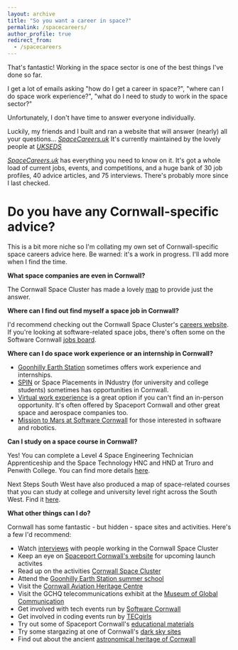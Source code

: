```yaml
---
layout: archive
title: "So you want a career in space?"
permalink: /spacecareers/
author_profile: true
redirect_from:
  - /spacecareers
---
```

That's fantastic! Working in the space sector is one of the best things I've done so far.

I get a lot of emails asking "how do I get a career in space?", "where can I do space work experience?", "what do I need to study to work in the space sector?"

Unfortunately, I don't have time to answer everyone individually.

Luckily, my friends and I built and ran a website that will answer (nearly) all your questions... _[SpaceCareers.uk](www.SpaceCareers.uk)_ It's currently maintained by the lovely people at _[UKSEDS](https://ukseds.org/)_ 

_[SpaceCareers.uk](https://spacecareers.uk/)_ has everything you need to know on it. It's got a whole load of current jobs, events, and competitions, and a huge bank of 30 job profiles, 40 advice articles, and 75 interviews. There's probably more since I last checked.

Do you have any Cornwall-specific advice?
==

This is a bit more niche so I'm collating my own set of Cornwall-specific space careers advice here. Be warned: it's a work in progress. I'll add more when I find the time.

**What space companies are even in Cornwall?**

The Cornwall Space Cluster has made a lovely [map](https://www.cornwallspacecluster.co.uk/wp-content/uploads/2022/03/CSC-map-0322.pdf) to provide just the answer.

**Where can I find out find myself a space job in Cornwall?**

I'd recommend checking out the Cornwall Space Cluster's [careers website](https://www.cornwallspacecluster.co.uk/careers/). If you're looking at software-related space jobs, there's often some on the Software Cornwall [jobs board](https://softwarecornwall.org/jobs-board/).

**Where can I do space work experience or an internship in Cornwall?**

* [Goonhilly Earth Station](https://www.goonhilly.org/careers) sometimes offers work experience and internships.
* [SPIN](https://sa.catapult.org.uk/work-with-us/space-placements-industry-spin/) or Space Placements in INdustry (for university and college students) sometimes has opportunities in Cornwall.
* [Virtual work experience](https://www.springpod.com/virtual-work-experience/aerospace-work-experience) is a great option if you can't find an in-person opportunity. It's often offered by Spaceport Cornwall and other great space and aerospace companies too.
* [Mission to Mars at Software Cornwall](https://softwarecornwall.org/mission-to-mars/) for those interested in software and robotics.

**Can I study on a space course in Cornwall?**

Yes! You can complete a Level 4 Space Engineering Technician Apprenticeship and the Space Technology HNC and HND at Truro and Penwith College. You can find more details [here](https://www.truro-penwith.ac.uk/courses/apprenticeship-standard-space-engineering-technician-l4/).

Next Steps South West have also produced a map of space-related courses that you can study at college and university level right across the South West. Find it [here](https://nextstepssw.ac.uk/content/uploads/2022/10/NSSW-Space-Ed-Courses-Map.pdf).

**What other things can I do?**

Cornwall has some fantastic - but hidden - space sites and activities. Here's a few I'd recommend:

* Watch [interviews](https://nextstepssw.ac.uk/resources/space-education/?utm_source=Space+Week) with people working in the Cornwall Space Cluster
* Keep an eye on [Spaceport Cornwall's website](https://spaceportcornwall.com/whats-on/) for upcoming launch activites
* Read up on the activities [Cornwall Space Cluster](https://www.cornwallspacecluster.co.uk/)
* Attend the [Goonhilly Earth Station summer school](https://www.goonhilly.org/summer-school)
* Visit the [Cornwall Aviation Heritage Centre](https://cornwallaviationhc.co.uk/)
* Visit the GCHQ telecommunications exhibit at the [Museum of Global Communication](https://pkporthcurno.com/)
* Get involved with tech events run by [Software Cornwall](https://softwarecornwall.org/events/)
* Get involved in coding events run by [TECgirls](https://www.tecgirls.co.uk/)
* Try out some of Spaceport Cornwall's [educational materials](https://spaceportcornwall.com/education/)
* Try some stargazing at one of Cornwall's [dark sky sites](https://www.nationaltrust.org.uk/lists/stargazing-in-the-south-west)
* Find out about the ancient [astronomical heritage of Cornwall](https://archaeoastronomycornwall.com/)
